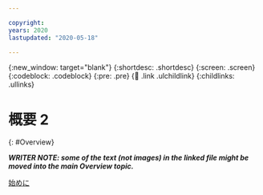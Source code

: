 ```yaml
---

copyright:
years: 2020
lastupdated: "2020-05-18"

---
```


{:new_window: target="blank"}
{:shortdesc: .shortdesc}
{:screen: .screen}
{:codeblock: .codeblock}
{:pre: .pre}
{:child: .link .ulchildlink}
{:childlinks: .ullinks}

# 概要 2
{: #Overview}

***WRITER NOTE: some of the text (not images) in the linked file might be moved into the main Overview topic.***

[始めに](../devices/getting_started/getting_started.md) 
